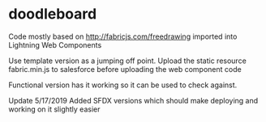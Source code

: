 # doodleboard

Code mostly based on http://fabricjs.com/freedrawing imported into Lightning Web Components

Use template version as a jumping off point.  Upload the static resource fabric.min.js to salesforce before uploading the web component code

Functional version has it working so it can be used to check against.

Update 5/17/2019 Added SFDX versions which should make deploying and working on it slightly easier
